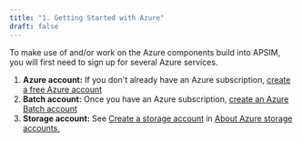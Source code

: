 ```yaml
---
title: "1. Getting Started with Azure"
draft: false
---
```


To make use of and/or work on the Azure components build into APSIM, you will first need to sign up for several Azure services.

1. **Azure account:** If you don't already have an Azure subscription, [create a free Azure account](https://azure.microsoft.com/free/)
2. **Batch account:** Once you have an Azure subscription, [create an Azure Batch account](https://docs.microsoft.com/en-us/azure/batch/batch-account-create-portal)
3. **Storage account:** See [Create a storage account](https://docs.microsoft.com/en-us/azure/storage/common/storage-create-storage-account#create-a-storage-account) in [About Azure storage accounts.](https://docs.microsoft.com/en-us/azure/storage/common/storage-create-storage-account)
